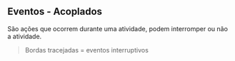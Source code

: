 ## Eventos - Acoplados
São ações que ocorrem durante uma atividade, podem interromper ou não a atividade. 
>Bordas tracejadas = eventos interruptivos
